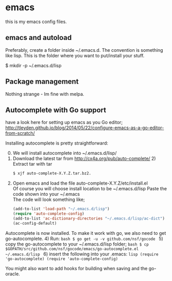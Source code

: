 # emacs
this is my emacs config files.

## emacs and autoload
Preferably, create a folder inside ~/.emacs.d. The convention is something like lisp.
This is the folder where you want to put/install your stuff.

$ mkdir -p ~/.emacs.d/lisp

## Package management
Nothing strange - Im fine with melpa.

## Autocomplete with Go support
have a look here for setting up emacs as you Go editor;
http://tleyden.github.io/blog/2014/05/22/configure-emacs-as-a-go-editor-from-scratch/


Installing autocomplete is pretty straightforward:

0) We will install autocomplete into ~/.emacs.d/lisp/                             
1) Download the latest tar from http://cx4a.org/pub/auto-complete/                                                   2) Extract tar with tar
    ```bash
    $ xjf auto-complete-X.Y.Z.tar.bz2.
    ```
3) Open emacs and load the file auto-complete-X.Y.Z/etc/install.el                                                   
   Of course you will choose install location to be ~/.emacs.d/lisp                                                     Paste the code shown into your ~/.emacs                                                                           
   The code will look something like;
    ```lisp
    (add-to-list 'load-path "~/.emacs.d/lisp")
    (require 'auto-complete-config)
    (add-to-list 'ac-dictionary-directories "~/.emacs.d/lisp/ac-dict")
    (ac-config-default)
    ```
Autocomplete is now installed. To make it work with go, we also need to get go-autocomplete.
4) Run:
    ```bash
    $ go get -u -v github.com/nsf/gocode
    ```
5) copy the go-autocomplete to your ~/.emacs.d/lisp folder;
    ```bash
    $ cp $GOPATH/src/github.com/nsf/gocode/emacs/go-autocomplete.el ~/.emacs.d/lisp
    ```
6) insert the following into your .emacs:
    ```lisp
    (require 'go-autocomplete)
    (require 'auto-complete-config)
    ```

You might also want to add hooks for building when saving and the go-oracle.
